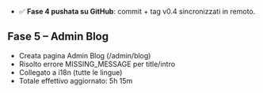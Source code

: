 ﻿
- ✅ **Fase 4 pushata su GitHub**: commit + tag v0.4 sincronizzati in remoto.

## Fase 5 – Admin Blog
- Creata pagina Admin Blog (/admin/blog)
- Risolto errore MISSING_MESSAGE per title/intro
- Collegato a i18n (tutte le lingue)
- Totale effettivo aggiornato: 5h 15m
